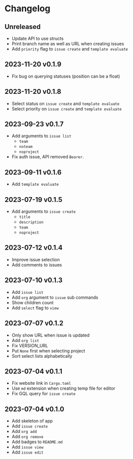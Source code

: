 # Changelog

## Unreleased

- Update API to use structs
- Print branch name as well as URL when creating issues
- Add `priority` flag to `issue create` and `template evaluate`

## 2023-11-20 v0.1.9

- Fix bug on querying statuses (position can be a float)

## 2023-11-20 v0.1.8

- Select status on `issue create` and `template evaluate`
- Select priority on `issue create` and `template evaluate`

## 2023-09-23 v0.1.7

- Add arguments to `issue list`
  - `team`
  - `noteam`
  - `noproject`
- Fix auth issue, API removed `Bearer`.

## 2023-09-11 v0.1.6

- Add `template evaluate`

## 2023-07-19 v0.1.5

- Add arguments to `issue create`
  - `title`
  - `description`
  - `team`
  - `noproject`

## 2023-07-12 v0.1.4

- Improve issue selection
- Add comments to issues

## 2023-07-10 v0.1.3

- Add `issue list`
- Add `org` argument to `issue` sub commands
- Show children count
- Add `select` flag to `view`

## 2023-07-07 v0.1.2

- Only show URL when issue is updated
- Add `org list`
- Fix VERSION_URL
- Put `None` first when selecting project
- Sort select lists alphabetically

## 2023-07-04 v0.1.1

- Fix website link in `Cargo.toml`
- Use `md` extension when creating temp file for editor
- Fix GQL query for `issue create`

## 2023-07-04 v0.1.0

- Add skeleton of app
- Add `issue create`
- Add `org add`
- Add `org remove`
- Add badges to `README.md`
- Add `issue view`
- Add `issue edit`

